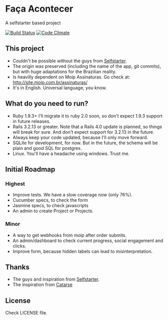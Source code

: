 # Faça Acontecer
A selfstarter based project

[![Build Status](https://travis-ci.org/meurio/facaacontecer.png?branch=master)](https://travis-ci.org/meurio/facaacontecer)
[![Code Climate](https://codeclimate.com/github/meurio/facaacontecer.png)](https://codeclimate.com/github/meurio/facaacontecer)


## This project

- Couldn't be possible without the guys from [Selfstarter](https://github.com/lockitron/selfstarter). 
- The origin was preserved (including the name of the app, git commits), but with huge adaptations for the Brazilian reality.
- Is heavilly dependent on Moip Assinaturas. Go check at: http://site.moip.com.br/assinaturas/
- It's in English. Universal language, you know.

## What do you need to run?

- Ruby 1.9.3+ I'll migrate it to ruby 2.0 soon, so don't expect 1.9.3 support in future releases.
- Rails 3.2.13 or greater. Note that a Rails 4.0 update is planned, so things will break for sure. And don't expect support for 3.2.13 in the future.
- Always keep your code updated, because I'll only move forward.
- SQLite for development, for now. But in the future, the schema will be plain and good SQL for postgres.
- Linux. You'll have a headache using windows. Trust me.


## Initial Roadmap

### Highest
- Improve tests. We have a slow coverage now (only 76%).
- Cucumber specs, to check the form
- Jasmine specs, to check javascripts
- An admin to create Project or Projects.

### Minor
- A way to get webhooks from moip after order submits.
- An admin/dashboard to check current progress, social engagement and clicks.
- Improve form, because hidden labels can lead to misinterpretation.

## Thanks
- The guys and inspiration from [Selfstarter](https://selfstarter.us).
- The inspiration from [Catarse](http://catarse.me)

## License

Check LICENSE file.
